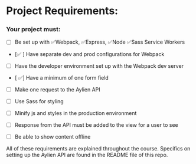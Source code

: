 # Project Requirements:

### Your project must:

- [ ] Be set up with 
✅Webpack, 
✅Express, 
✅Node
✅Sass
Service Workers

- [✅ ] Have separate dev and prod configurations for Webpack

- [ ] Have the developer environment set up with the Webpack dev server

- [ ✅] Have a minimum of one form field

- [ ] Make one request to the Aylien API

- [ ] Use Sass for styling

- [ ] Minify js and styles in the production environment

- [ ] Response from the API must be added to the view for a user to see 

- [ ] Be able to show content offline

All of these requirements are explained throughout the course. Specifics on setting up the Aylien API are found in the README file of this repo.

